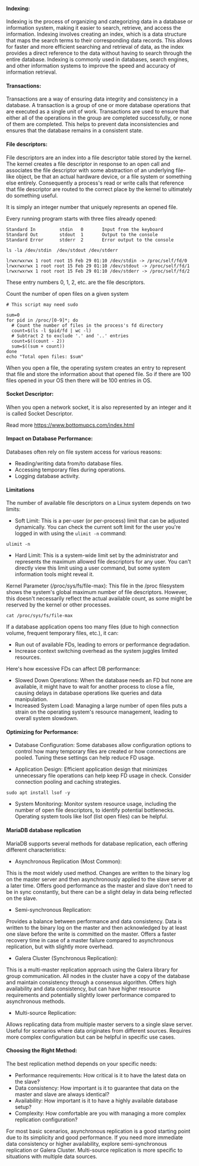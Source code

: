 #### Indexing:

Indexing is the process of organizing and categorizing data in a database or information system, making it easier to search, retrieve, and access the information. Indexing involves creating an index, which is a data structure that maps the search terms to their corresponding data records. This allows for faster and more efficient searching and retrieval of data, as the index provides a direct reference to the data without having to search through the entire database. Indexing is commonly used in databases, search engines, and other information systems to improve the speed and accuracy of information retrieval.

#### Transactions:

Transactions are a way of ensuring data integrity and consistency in a database. A transaction is a group of one or more database operations that are executed as a single unit of work. Transactions are used to ensure that either all of the operations in the group are completed successfully, or none of them are completed. This helps to prevent data inconsistencies and ensures that the database remains in a consistent state.

#### File descriptors:

File descriptors are an index into a file descriptor table stored by the kernel. The kernel creates a file descriptor in response to an open call and associates the file descriptor with some abstraction of an underlying file-like object, be that an actual hardware device, or a file system or something else entirely. Consequently a process's read or write calls that reference that file descriptor are routed to the correct place by the kernel to ultimately do something useful.

It is simply an integer number that uniquely represents an opened file.

Every running program starts with three files already opened:

```
Standard In	        stdin	0		Input from the keyboard
Standard Out		stdout	1		Output to the console
Standard Error		stderr	2		Error output to the console

ls -la /dev/stdin  /dev/stdout /dev/stderr

lrwxrwxrwx 1 root root 15 Feb 29 01:10 /dev/stdin -> /proc/self/fd/0
lrwxrwxrwx 1 root root 15 Feb 29 01:10 /dev/stdout -> /proc/self/fd/1
lrwxrwxrwx 1 root root 15 Feb 29 01:10 /dev/stderr -> /proc/self/fd/2
```

These entry numbers 0, 1, 2, etc. are the file descriptors.

Count the number of open files on a given system

```
# This script may need sudo

sum=0
for pid in /proc/[0-9]*; do
  # Count the number of files in the process's fd directory
  count=$(ls -l $pid/fd | wc -l)
  # Subtract 2 to exclude '.' and '..' entries
  count=$((count - 2))
  sum=$((sum + count))
done
echo "Total open files: $sum"
```

When you open a file, the operating system creates an entry to represent that file and store the information about that opened file. So if there are 100 files opened in your OS then there will be 100 entries in OS.

#### Socket Descriptor:

When you open a network socket, it is also represented by an integer and it is called Socket Descriptor.

Read more https://www.bottomupcs.com/index.html

#### Impact on Database Performance:

Databases often rely on file system access for various reasons:

- Reading/writing data from/to database files.
- Accessing temporary files during operations.
- Logging database activity.

#### Limitations

The number of available file descriptors on a Linux system depends on two limits:

- Soft Limit: This is a per-user (or per-process) limit that can be adjusted dynamically. You can check the current soft limit for the user you're logged in with using the `ulimit -n` command:

```
ulimit -n
```

- Hard Limit: This is a system-wide limit set by the administrator and represents the maximum allowed file descriptors for any user. You can't directly view this limit using a user command, but some system information tools might reveal it.

Kernel Parameter (/proc/sys/fs/file-max): This file in the /proc filesystem shows the system's global maximum number of file descriptors. However, this doesn't necessarily reflect the actual available count, as some might be reserved by the kernel or other processes.

```
cat /proc/sys/fs/file-max
```

If a database application opens too many files (due to high connection volume, frequent temporary files, etc.), it can:

- Run out of available FDs, leading to errors or performance degradation.
- Increase context switching overhead as the system juggles limited resources.

Here's how excessive FDs can affect DB performance:

- Slowed Down Operations: When the database needs an FD but none are available, it might have to wait for another process to close a file, causing delays in database operations like queries and data manipulation.
- Increased System Load: Managing a large number of open files puts a strain on the operating system's resource management, leading to overall system slowdown.

#### Optimizing for Performance:

- Database Configuration: Some databases allow configuration options to control how many temporary files are created or how connections are pooled. Tuning these settings can help reduce FD usage.

- Application Design: Efficient application design that minimizes unnecessary file operations can help keep FD usage in check. Consider connection pooling and caching strategies.

```
sudo apt install lsof -y
```

- System Monitoring: Monitor system resource usage, including the number of open file descriptors, to identify potential bottlenecks. Operating system tools like lsof (list open files) can be helpful.

#### MariaDB database replication

MariaDB supports several methods for database replication, each offering different characteristics:

- Asynchronous Replication (Most Common):

This is the most widely used method. Changes are written to the binary log on the master server and then asynchronously applied to the slave server at a later time. Offers good performance as the master and slave don't need to be in sync constantly, but there can be a slight delay in data being reflected on the slave.

- Semi-synchronous Replication:

Provides a balance between performance and data consistency. Data is written to the binary log on the master and then acknowledged by at least one slave before the write is committed on the master. Offers a faster recovery time in case of a master failure compared to asynchronous replication, but with slightly more overhead.

- Galera Cluster (Synchronous Replication):

This is a multi-master replication approach using the Galera library for group communication. All nodes in the cluster have a copy of the database and maintain consistency through a consensus algorithm. Offers high availability and data consistency, but can have higher resource requirements and potentially slightly lower performance compared to asynchronous methods.

- Multi-source Replication:

Allows replicating data from multiple master servers to a single slave server. Useful for scenarios where data originates from different sources. Requires more complex configuration but can be helpful in specific use cases.

#### Choosing the Right Method:

The best replication method depends on your specific needs:

- Performance requirements: How critical is it to have the latest data on the slave?
- Data consistency: How important is it to guarantee that data on the master and slave are always identical?
- Availability: How important is it to have a highly available database setup?
- Complexity: How comfortable are you with managing a more complex replication configuration?

For most basic scenarios, asynchronous replication is a good starting point due to its simplicity and good performance. If you need more immediate data consistency or higher availability, explore semi-synchronous replication or Galera Cluster. Multi-source replication is more specific to situations with multiple data sources.
